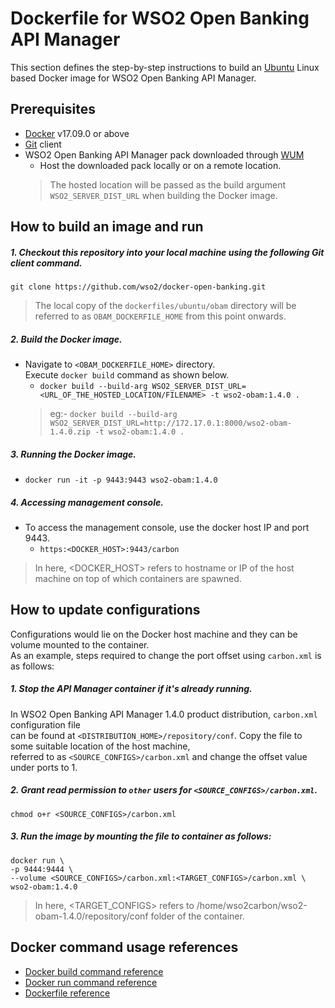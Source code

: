 # Dockerfile for WSO2 Open Banking API Manager #
This section defines the step-by-step instructions to build an [Ubuntu](https://hub.docker.com/_/ubuntu/) Linux based Docker image for WSO2 Open Banking API Manager.

## Prerequisites

* [Docker](https://www.docker.com/get-docker) v17.09.0 or above
* [Git](https://git-scm.com/book/en/v2/Getting-Started-Installing-Git) client
* WSO2 Open Banking API Manager pack downloaded through [WUM](https://docs.wso2.com/display/OB140/Setting+Up+Servers)
    + Host the downloaded pack locally or on a remote location.
    > The hosted location will be passed as the build argument `WSO2_SERVER_DIST_URL` when building the Docker image. 

## How to build an image and run

##### 1. Checkout this repository into your local machine using the following Git client command.

```
git clone https://github.com/wso2/docker-open-banking.git
```

> The local copy of the `dockerfiles/ubuntu/obam` directory will be referred to as `OBAM_DOCKERFILE_HOME` from this point onwards.

##### 2. Build the Docker image.

- Navigate to `<OBAM_DOCKERFILE_HOME>` directory. <br>
  Execute `docker build` command as shown below.
    + `docker build --build-arg WSO2_SERVER_DIST_URL=<URL_OF_THE_HOSTED_LOCATION/FILENAME> -t wso2-obam:1.4.0 .`
    > eg:- `docker build --build-arg WSO2_SERVER_DIST_URL=http://172.17.0.1:8000/wso2-obam-1.4.0.zip -t wso2-obam:1.4.0 .`
    
##### 3. Running the Docker image.

- `docker run -it -p 9443:9443 wso2-obam:1.4.0`

##### 4. Accessing management console.

- To access the management console, use the docker host IP and port 9443.
    + `https:<DOCKER_HOST>:9443/carbon`
    
> In here, <DOCKER_HOST> refers to hostname or IP of the host machine on top of which containers are spawned.

## How to update configurations

Configurations would lie on the Docker host machine and they can be volume mounted to the container. <br>
As an example, steps required to change the port offset using `carbon.xml` is as follows:

##### 1. Stop the API Manager container if it's already running.

In WSO2 Open Banking API Manager 1.4.0 product distribution, `carbon.xml` configuration file <br>
can be found at `<DISTRIBUTION_HOME>/repository/conf`. Copy the file to some suitable location of the host machine, <br>
referred to as `<SOURCE_CONFIGS>/carbon.xml` and change the offset value under ports to 1.

##### 2. Grant read permission to `other` users for `<SOURCE_CONFIGS>/carbon.xml`.

```
chmod o+r <SOURCE_CONFIGS>/carbon.xml
```

##### 3. Run the image by mounting the file to container as follows:

```
docker run \
-p 9444:9444 \
--volume <SOURCE_CONFIGS>/carbon.xml:<TARGET_CONFIGS>/carbon.xml \
wso2-obam:1.4.0
```

> In here, <TARGET_CONFIGS> refers to /home/wso2carbon/wso2-obam-1.4.0/repository/conf folder of the container.

## Docker command usage references

* [Docker build command reference](https://docs.docker.com/engine/reference/commandline/build/)
* [Docker run command reference](https://docs.docker.com/engine/reference/run/)
* [Dockerfile reference](https://docs.docker.com/engine/reference/builder/)
